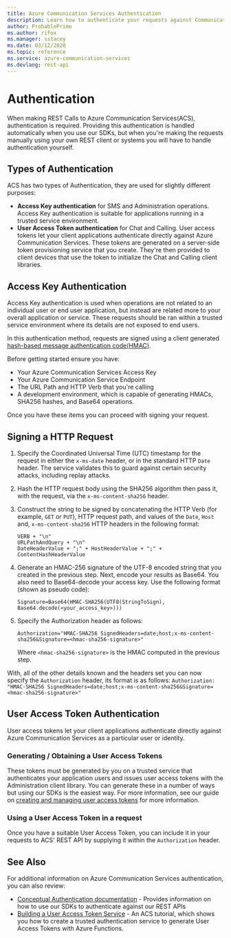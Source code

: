 ```yaml
---
title: Azure Communication Services Authentication
description: Learn how to authenticate your requests against Communication Services REST APIs
author: ProbablePrime
ms.author: rifox
ms.manager: sstacey
ms.date: 03/12/2020
ms.topic: reference
ms.service: azure-communication-services
ms.devlang: rest-api
---
```

# Authentication

When making REST Calls to Azure Communication Services(ACS), authentication is required. Providing this authentication is handled automatically when you use our SDKs, but when you're making the requests manually using your own REST client or systems you will have to handle authentication yourself.

## Types of Authentication

ACS has two types of Authentication, they are used for slightly different purposes:

- **Access Key authentication** for SMS and Administration operations. Access Key authentication is suitable for applications running in a trusted service environment.
- **User Access Token authentication** for Chat and Calling. User access tokens let your client applications authenticate directly against Azure Communication Services. These tokens are generated on a server-side token provisioning service that you create. They're then provided to client devices that use the token to initialize the Chat and Calling client libraries.

## Access Key Authentication

Access Key authentication is used when operations are not related to an individual user or end user application, but instead are related more to your overall application or service. These requests should be ran within a trusted service environment where its details are not exposed to end users. 

In this authentication method, requests are signed using a client generated [hash-based message authentication code(HMAC)](https://en.wikipedia.org/wiki/HMAC).

Before getting started ensure you have:

- Your Azure Communication Services Access Key
- Your Azure Communication Service Endpoint
- The URL Path and HTTP Verb that you're calling
- A development environment, which is capable of generating HMACs, SHA256 hashes, and Base64 operations.

Once you have these items you can proceed with signing your request.

## Signing a HTTP Request

1. Specify the Coordinated Universal Time (UTC) timestamp for the request in either the `x-ms-date` header, or in the standard HTTP `Date` header. The service validates this to guard against certain security attacks, including replay attacks.
2. Hash the HTTP request body using the SHA256 algorithm then pass it, with the request, via the `x-ms-content-sha256` header.
3. Construct the string to be signed by concatenating the HTTP Verb (for example, `GET` or `PUT`), HTTP request path, and values of the `Date`, `Host` and, `x-ms-content-sha256` HTTP headers in the following format:

    ```pseudocode
    VERB + "\n"
    URLPathAndQuery + "\n"
    DateHeaderValue + ";" + HostHeaderValue + ";" + ContentHashHeaderValue
    ```

4. Generate an HMAC-256 signature of the UTF-8 encoded string that you created in the previous step. Next, encode your results as Base64. You also need to Base64-decode your access key. Use the following format (shown as pseudo code):

    ```pseudocode
    Signature=Base64(HMAC-SHA256(UTF8(StringToSign), Base64.decode(<your_access_key>)))
    ```

5. Specify the Authorization header as follows:

    ```pseudocode
    Authorization="HMAC-SHA256 SignedHeaders=date;host;x-ms-content-sha256&Signature=<hmac-sha256-signature>"  
    ```

    Where `<hmac-sha256-signature>` is the HMAC computed in the previous step.

With, all of the other details known and the headers set you can now specify the `Authorization` header, its format is as follows: `Authorization: "HMAC-SHA256 SignedHeaders=date;host;x-ms-content-sha256&Signature=<hmac-sha256-signature>"`

## User Access Token Authentication

User access tokens let your client applications authenticate directly against Azure Communication Services as a particular user or identity.

### Generating / Obtaining a User Access Tokens

These tokens must be generated by you on a trusted service that authenticates your application users and issues user access tokens with the Administration client library. You can generate these in a number of ways but using our SDKs is the easiest way. For more information, see our guide on [creating and managing user access tokens](https://docs.microsoft.com/azure/communication-services/quickstarts/access-tokens) for more information.

### Using a User Access Token in a request

Once you have a suitable User Access Token, you can include it in your requests to ACS' REST API by supplying it within the `Authorization` header.

## See Also

For additional information on Azure Communication Services authentication, you can also review:

- [Conceptual Authentication documentation](https://docs.microsoft.com/azure/communication-services/concepts/authentication) - Provides information on how to use our SDKs to authenticate against our REST APIs
- [Building a User Access Token Service](https://docs.microsoft.com/azure/communication-services/tutorials/trusted-service-tutorial) - An ACS tutorial, which shows you how to create a trusted authentication service to generate User Access Tokens with Azure Functions.
